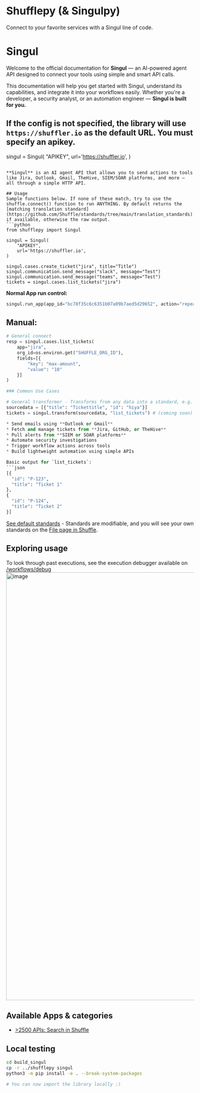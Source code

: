 # Shufflepy (& Singulpy)
Connect to your favorite services with a Singul line of code. 

# Singul

Welcome to the official documentation for **Singul** — an AI-powered agent API designed to connect your tools using simple and smart API calls.

This documentation will help you get started with Singul, understand its capabilities, and integrate it into your workflows easily. Whether you're a developer, a security analyst, or an automation engineer — **Singul is built for you.**

## If the config is not specified, the library will use `https://shuffler.io` as the default URL. You must specify an apikey. 
singul = Singul(
	"APIKEY",
	url='https://shuffler.io',
)
```

**Singul** is an AI agent API that allows you to send actions to tools like Jira, Outlook, Gmail, TheHive, SIEM/SOAR platforms, and more — all through a simple HTTP API.

## Usage
Sample functions below. If none of these match, try to use the shuffle.connect() function to run ANYTHING. By default returns the [matching translation standard](https://github.com/Shuffle/standards/tree/main/translation_standards) if available, otherwise the raw output.
```python
from shufflepy import Singul 

singul = Singul(
	"APIKEY",
	url='https://shuffler.io',
)

singul.cases.create_ticket("jira", title="Title")
singul.communication.send_message("slack", message="Test")
singul.communication.send_message("teams", message="Test")
tickets = singul.cases.list_tickets("jira")
```

**Normal App run control:**
```python
singul.run_app(app_id="bc78f35c6c6351b07a09b7aed5d29652", action="repeat_back_to_me", params={"call": "The value to repeat"})
```

## Manual:
```python
# General connect
resp = singul.cases.list_tickets(
	app="jira",
	org_id=os.environ.get("SHUFFLE_ORG_ID"),
	fields=[{
		"key": "max-amount",
		"value": "10"
	}]
)

### Common Use Cases

# General transformer - Transforms from any data into a standard, e.g. "list_tickets"
sourcedata = [{"title": "Tickettitle", "id": "hiya"}]
tickets = singul.transform(sourcedata, "list_tickets") # (coming soon)

* Send emails using **Outlook or Gmail**
* Fetch and manage tickets from **Jira, GitHub, or TheHive**
* Pull alerts from **SIEM or SOAR platforms**
* Automate security investigations
* Trigger workflow actions across tools
* Build lightweight automation using simple APIs

Basic output for `list_tickets`: 
```json
[{
  "id": "P-123",
  "title": "Ticket 1"
},
{
  "id": "P-124",
  "title": "Ticket 2"
}]
```

[See default standards](https://github.com/Shuffle/standards/blob/main/translation_standards) - Standards are modifiable, and you will see your own standards on the [File page in Shuffle](https://shuffler.io/admin?tab=files).

## Exploring usage
To look through past executions, see the execution debugger available on [/workflows/debug](https://shuffler.io/workflows/debug)
<img width="1150" alt="image" src="https://github.com/user-attachments/assets/c0b3d28f-897e-47d1-9f79-d195e5682824">


## Available Apps & categories
- [>2500 APIs: Search in Shuffle](https://shuffler.io/search?tab=apps)

## Local testing
```bash
cd build_singul
cp -r ../shufflepy singul
python3 -m pip install -e . --break-system-packages

# You can now import the library locally :)
```
